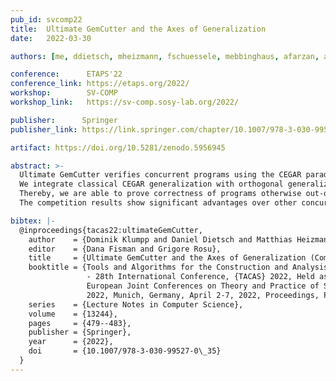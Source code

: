 ```yaml
---
pub_id: svcomp22
title:  Ultimate GemCutter and the Axes of Generalization
date:   2022-03-30

authors: [me, ddietsch, mheizmann, fschuessele, mebbinghaus, afarzan, apodelski]

conference:      ETAPS'22
conference_link: https://etaps.org/2022/
workshop:        SV-COMP
workshop_link:   https://sv-comp.sosy-lab.org/2022/

publisher:      Springer
publisher_link: https://link.springer.com/chapter/10.1007/978-3-030-99527-0_35

artifact: https://doi.org/10.5281/zenodo.5956945

abstract: >-
  Ultimate GemCutter verifies concurrent programs using the CEGAR paradigm, by generalizing from spurious counterexample traces to larger sets of correct traces.
  We integrate classical CEGAR generalization with orthogonal generalization across interleavings.
  Thereby, we are able to prove correctness of programs otherwise out-of-reach for interpolation-based verification.
  The competition results show significant advantages over other concurrency approaches in the Ultimate family.

bibtex: |-
  @inproceedings{tacas22:ultimateGemCutter,
    author    = {Dominik Klumpp and Daniel Dietsch and Matthias Heizmann and Frank Sch{\"{u}}ssele and Marcel Ebbinghaus and Azadeh Farzan and Andreas Podelski},
    editor    = {Dana Fisman and Grigore Rosu},
    title     = {Ultimate GemCutter and the Axes of Generalization (Competition Contribution)},
    booktitle = {Tools and Algorithms for the Construction and Analysis of Systems
                 - 28th International Conference, {TACAS} 2022, Held as Part of the
                 European Joint Conferences on Theory and Practice of Software, {ETAPS}
                 2022, Munich, Germany, April 2-7, 2022, Proceedings, Part {II}},
    series    = {Lecture Notes in Computer Science},
    volume    = {13244},
    pages     = {479--483},
    publisher = {Springer},
    year      = {2022},
    doi       = {10.1007/978-3-030-99527-0\_35}
  }
---
```


